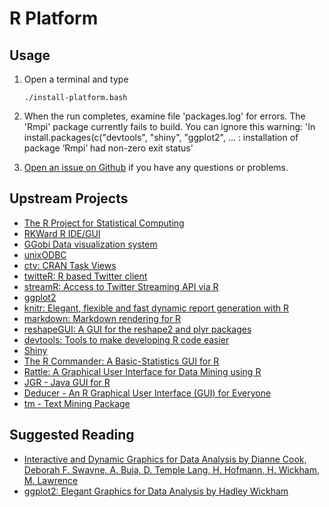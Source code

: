 # R Platform

## Usage

1. Open a terminal and type

	```
	./install-platform.bash
	```
1. When the run completes, examine file 'packages.log' for errors. The 'Rmpi' package currently fails to build. You can ignore this warning: 'In install.packages(c("devtools", "shiny", "ggplot2",  ... : installation of package ‘Rmpi’ had non-zero exit status'
1. [Open an issue on Github](https://github.com/znmeb/Computational-Journalism-Publishers-Workbench/issues/new) if you have any questions or problems.

## Upstream Projects
* [The R Project for Statistical Computing](http://www.r-project.org/)
* [RKWard R IDE/GUI](http://rkward.sourceforge.net/)
* [GGobi Data visualization system](http://www.ggobi.org/)
* [unixODBC](http://www.unixodbc.org/)
* [ctv: CRAN Task Views](http://cran.r-project.org/web/packages/ctv/index.html)
* [twitteR: R based Twitter client](http://cran.r-project.org/web/packages/twitteR/index.html)
* [streamR: Access to Twitter Streaming API via R](http://cran.r-project.org/web/packages/streamR/index.html)
* [ggplot2](http://docs.ggplot2.org/current/)
* [knitr: Elegant, flexible and fast dynamic report generation with R](http://yihui.name/knitr/)
* [markdown: Markdown rendering for R](http://cran.r-project.org/web/packages/markdown/index.html)
* [reshapeGUI: A GUI for the reshape2 and plyr packages](http://cran.r-project.org/web/packages/reshapeGUI/index.html)
* [devtools: Tools to make developing R code easier](http://cran.r-project.org/web/packages/devtools/index.html)
* [Shiny](http://www.rstudio.com/shiny/)
* [The R Commander: A Basic-Statistics GUI for R](http://socserv.mcmaster.ca/jfox/Misc/Rcmdr/)
* [Rattle: A Graphical User Interface for Data Mining using R ](http://rattle.togaware.com/)
* [JGR - Java GUI for R](http://www.rforge.net/JGR/)
* [Deducer - An R Graphical User Interface (GUI) for Everyone](http://www.deducer.org/pmwiki/index.php?n=Main.DeducerManual?from=Main.HomePage)
* [tm - Text Mining Package](http://cran.r-project.org/web/packages/tm/index.html)

## Suggested Reading
* [Interactive and Dynamic Graphics for Data Analysis by Dianne Cook, Deborah F. Swayne, A. Buja, D. Temple Lang, H. Hofmann, H. Wickham, M. Lawrence](http://j.mp/WPhvCU)
* [ggplot2: Elegant Graphics for Data Analysis by Hadley Wickham](http://j.mp/XoQc0G)
